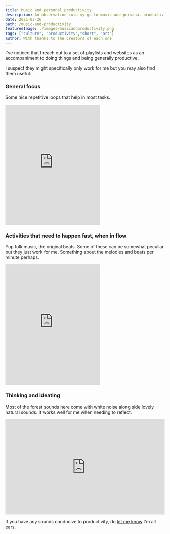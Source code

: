 ```yaml
---
title: Music and personal productivity
description: An observation into my go to music and personal productivity
date: 2021-02-26
path: /music-and-productivity
featuredImage: ./images/musicandproductivity.png
tags: ["culture", "productivity","short", "art"]
author: With thanks to the creators of each one
---
```


I've noticed that I reach out to a set of playlists and websites as an accompaniment to doing things and being generally productive.

I suspect they might specifically only work for me but you may also find them useful.

### General focus
Some nice repetitive loops that help in most tasks.
<iframe src="https://open.spotify.com/embed/playlist/74sUjcvpGfdOvCHvgzNEDO" width="300" height="380" frameborder="0" allowtransparency="true" allow="encrypted-media"></iframe>

### Activities that need to happen fast, when in flow
Yup folk music, the original beats.
Some of these can be somewhat peculiar but they just work for me. Something about the melodies and beats per minute perhaps.
<iframe src="https://open.spotify.com/embed/playlist/37i9dQZF1DX9HwI3Crikcm" width="300" height="380" frameborder="0" allowtransparency="true" allow="encrypted-media"></iframe>

### Thinking and ideating
Most of the forest sounds here come with white noise along side lovely natural sounds.
It works well for me when needing to reflect.
<iframe src="https://www.tree.fm/" style="border:0px #ffffff none;" name="myiFrame" scrolling="no" frameborder="1" marginheight="0px" marginwidth="0px" height="300px" width="100%" allowfullscreen></iframe>

If you have any sounds conducive to productivity, do [let me know](/contact) I'm all ears.
